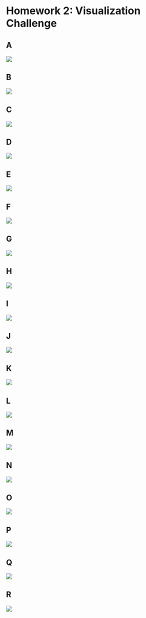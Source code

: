 Homework 2: Visualization Challenge
================

A
-

![](../figs/baby-pres/a.png)

B
-

![](../figs/baby-pres/b.png)

C
-

![](../figs/baby-pres/c.png)

D
-

![](../figs/baby-pres/d.png)

E
-

![](../figs/baby-pres/e.png)

F
-

![](../figs/baby-pres/f.png)

G
-

![](../figs/baby-pres/g.png)

H
-

![](../figs/baby-pres/h.png)

I
-

![](../figs/baby-pres/i.png)

J
-

![](../figs/baby-pres/j.png)

K
-

![](../figs/baby-pres/k.png)

L
-

![](../figs/baby-pres/l.png)

M
-

![](../figs/baby-pres/m.png)

N
-

![](../figs/baby-pres/n.png)

O
-

![](../figs/baby-pres/o.png)

P
-

![](../figs/baby-pres/p.png)

Q
-

![](../figs/baby-pres/q.png)

R
-

![](../figs/baby-pres/r.png)
